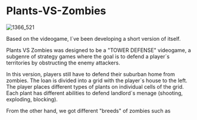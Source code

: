 # Plants-VS-Zombies

![1366_521](https://github.com/user-attachments/assets/6bcfbdf1-7b45-4e65-aa65-a6281646a130)

Based on the videogame, I´ve been developing a short version of itself.

Plants VS Zombies was designed to be a "TOWER DEFENSE" videogame, a subgenre of strategy games where
the goal is to defend a player´s territories by obstructing the enemy attackers.

In this version, players still have to defend their suburban home from zombies. The loan is divided into a grid with the
player´s house to the left.
The player places different types of plants on individual cells of the grid. Each plant has different abilities to defend 
landlord´s menage (shooting, exploding, blocking).

From the other hand, we got different "breeds" of zombies such as 


